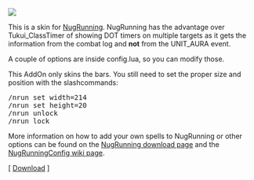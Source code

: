 <img src="https://github.com/rubenvincenten/TukUI_NugRunning/raw/master/screenshot.jpg" />

This is a skin for <a href="http://www.wowinterface.com/downloads/info10440-NugRunning.html">NugRunning</a>. NugRunning has the advantage over Tukui_ClassTimer of showing DOT timers on multiple targets as it gets the information from the combat log and <b>not</b> from the UNIT_AURA event.

A couple of options are inside config.lua, so you can modify those.

This AddOn only skins the bars. You still need to set the proper size and position with the slashcommands:

<pre>/nrun set width=214
/nrun set height=20
/nrun unlock
/nrun lock</pre>

More information on how to add your own spells to NugRunning or other options can be found on the <a href="http://www.wowinterface.com/downloads/info10440-NugRunning.html">NugRunning download page</a> and the <a href="https://github.com/rgd87/NugRunning/wiki/NugRunningUserConfig">NugRunningConfig wiki page</a>.

[ <a href="https://github.com/rubenvincenten/TukUI_NugRunning/zipball/master">Download</a> ]